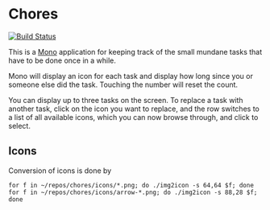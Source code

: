 # Chores

[![Build Status](https://travis-ci.org/getopenmono/chores.svg?branch=master)](https://travis-ci.org/getopenmono/chores)

This is a [Mono](http://openmono.com) application for keeping track of the small mundane tasks that have to be done once in a while.

Mono will display an icon for each task and display how long since you or someone else did the task.  Touching the number will reset the count.

You can display up to three tasks on the screen.  To replace a task with another task, click on the icon you want to replace, and the row switches to a list of all available icons, which you can now browse through, and click to select.

## Icons

Conversion of icons is done by

    for f in ~/repos/chores/icons/*.png; do ./img2icon -s 64,64 $f; done
    for f in ~/repos/chores/icons/arrow-*.png; do ./img2icon -s 88,28 $f; done

